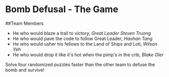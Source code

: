 Bomb Defusal - The Game
============
##Team Members
- He who would blaze a trail to victory, *Great Leader Steven Truong*
- He who would pave the code to follow Great Leader, *Haohan Tang*
- He who would usher his fellows to the Land of Ships and Loti, *Wilson Yeh*
- He who would drop it like it's hot when the pimp's in the crib, *Blake Oler*

Solve four randomized puzzles faster than the other team to defuse the bomb and survive!
